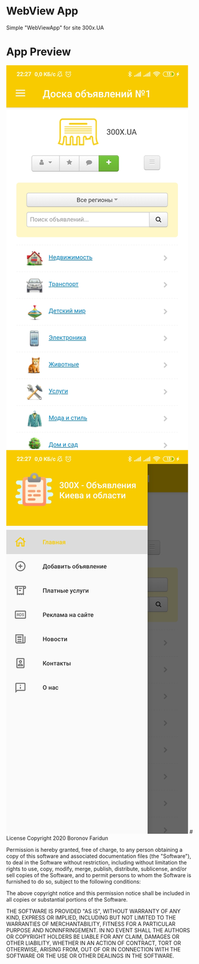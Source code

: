 # WebView App
Simple "WebViewApp" for site 300x.UA
# App Preview
<img src="https://github.com/boronov/WebViewApp/blob/master/SCREENSHOTS/1.jpg"/>
<img src="https://github.com/boronov/WebViewApp/blob/master/SCREENSHOTS/2.jpg"/>
# License
Copyright 2020 Boronov Faridun

Permission is hereby granted, free of charge, to any person obtaining a copy of this software and associated documentation files (the "Software"), to deal in the Software without restriction, including without limitation the rights to use, copy, modify, merge, publish, distribute, sublicense, and/or sell copies of the Software, and to permit persons to whom the Software is furnished to do so, subject to the following conditions:

The above copyright notice and this permission notice shall be included in all copies or substantial portions of the Software.

THE SOFTWARE IS PROVIDED "AS IS", WITHOUT WARRANTY OF ANY KIND, EXPRESS OR IMPLIED, INCLUDING BUT NOT LIMITED TO THE WARRANTIES OF MERCHANTABILITY, FITNESS FOR A PARTICULAR PURPOSE AND NONINFRINGEMENT. IN NO EVENT SHALL THE AUTHORS OR COPYRIGHT HOLDERS BE LIABLE FOR ANY CLAIM, DAMAGES OR OTHER LIABILITY, WHETHER IN AN ACTION OF CONTRACT, TORT OR OTHERWISE, ARISING FROM, OUT OF OR IN CONNECTION WITH THE SOFTWARE OR THE USE OR OTHER DEALINGS IN THE SOFTWARE.
